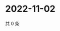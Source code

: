 # 2022-11-02

共 0 条

<!-- BEGIN WEIBO -->
<!-- 最后更新时间 Wed Nov 02 2022 02:07:31 GMT+0800 (China Standard Time) -->

<!-- END WEIBO -->
